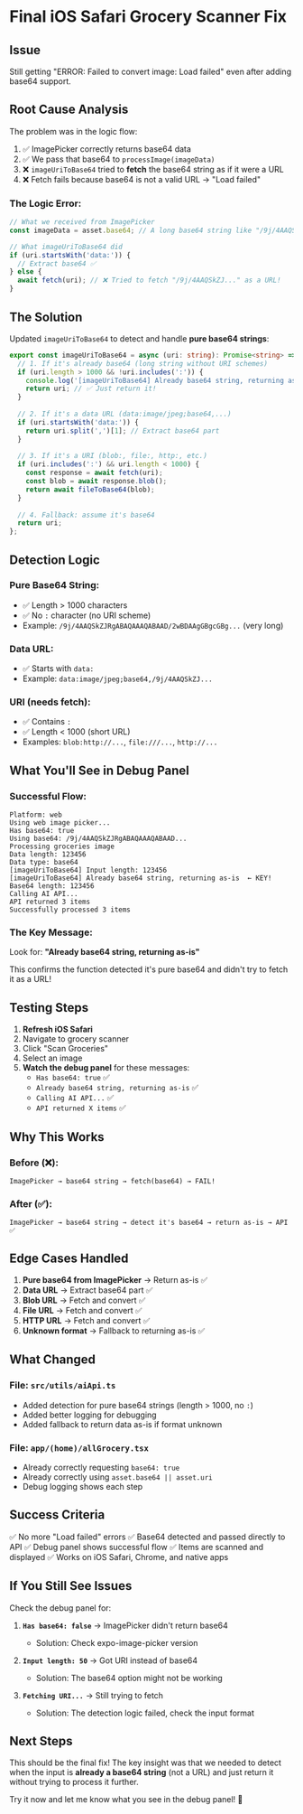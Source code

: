 # Final iOS Safari Grocery Scanner Fix

## Issue
Still getting "ERROR: Failed to convert image: Load failed" even after adding base64 support.

## Root Cause Analysis

The problem was in the logic flow:

1. ✅ ImagePicker correctly returns base64 data
2. ✅ We pass that base64 to `processImage(imageData)`
3. ❌ `imageUriToBase64` tried to **fetch** the base64 string as if it were a URL
4. ❌ Fetch fails because base64 is not a valid URL → "Load failed"

### The Logic Error:
```typescript
// What we received from ImagePicker
const imageData = asset.base64; // A long base64 string like "/9j/4AAQSkZJ..."

// What imageUriToBase64 did
if (uri.startsWith('data:')) {
  // Extract base64 ✅
} else {
  await fetch(uri); // ❌ Tried to fetch "/9j/4AAQSkZJ..." as a URL!
}
```

## The Solution

Updated `imageUriToBase64` to detect and handle **pure base64 strings**:

```typescript
export const imageUriToBase64 = async (uri: string): Promise<string> => {
  // 1. If it's already base64 (long string without URI schemes)
  if (uri.length > 1000 && !uri.includes(':')) {
    console.log('[imageUriToBase64] Already base64 string, returning as-is');
    return uri; // ✅ Just return it!
  }
  
  // 2. If it's a data URL (data:image/jpeg;base64,...)
  if (uri.startsWith('data:')) {
    return uri.split(',')[1]; // Extract base64 part
  }
  
  // 3. If it's a URI (blob:, file:, http:, etc.)
  if (uri.includes(':') && uri.length < 1000) {
    const response = await fetch(uri);
    const blob = await response.blob();
    return await fileToBase64(blob);
  }
  
  // 4. Fallback: assume it's base64
  return uri;
};
```

## Detection Logic

### Pure Base64 String:
- ✅ Length > 1000 characters
- ✅ No `:` character (no URI scheme)
- Example: `/9j/4AAQSkZJRgABAQAAAQABAAD/2wBDAAgGBgcGBg...` (very long)

### Data URL:
- ✅ Starts with `data:`
- Example: `data:image/jpeg;base64,/9j/4AAQSkZJ...`

### URI (needs fetch):
- ✅ Contains `:`
- ✅ Length < 1000 (short URL)
- Examples: `blob:http://...`, `file:///...`, `http://...`

## What You'll See in Debug Panel

### Successful Flow:
```
Platform: web
Using web image picker...
Has base64: true
Using base64: /9j/4AAQSkZJRgABAQAAAQABAAD...
Processing groceries image
Data length: 123456
Data type: base64
[imageUriToBase64] Input length: 123456
[imageUriToBase64] Already base64 string, returning as-is  ← KEY!
Base64 length: 123456
Calling AI API...
API returned 3 items
Successfully processed 3 items
```

### The Key Message:
Look for: **"Already base64 string, returning as-is"**

This confirms the function detected it's pure base64 and didn't try to fetch it as a URL!

## Testing Steps

1. **Refresh iOS Safari**
2. Navigate to grocery scanner
3. Click "Scan Groceries"
4. Select an image
5. **Watch the debug panel** for these messages:
   - `Has base64: true` ✅
   - `Already base64 string, returning as-is` ✅
   - `Calling AI API...` ✅
   - `API returned X items` ✅

## Why This Works

### Before (❌):
```
ImagePicker → base64 string → fetch(base64) → FAIL!
```

### After (✅):
```
ImagePicker → base64 string → detect it's base64 → return as-is → API ✅
```

## Edge Cases Handled

1. **Pure base64 from ImagePicker** → Return as-is ✅
2. **Data URL** → Extract base64 part ✅
3. **Blob URL** → Fetch and convert ✅
4. **File URL** → Fetch and convert ✅
5. **HTTP URL** → Fetch and convert ✅
6. **Unknown format** → Fallback to returning as-is ✅

## What Changed

### File: `src/utils/aiApi.ts`
- Added detection for pure base64 strings (length > 1000, no `:`)
- Added better logging for debugging
- Added fallback to return data as-is if format unknown

### File: `app/(home)/allGrocery.tsx`
- Already correctly requesting `base64: true`
- Already correctly using `asset.base64 || asset.uri`
- Debug logging shows each step

## Success Criteria

✅ No more "Load failed" errors
✅ Base64 detected and passed directly to API
✅ Debug panel shows successful flow
✅ Items are scanned and displayed
✅ Works on iOS Safari, Chrome, and native apps

## If You Still See Issues

Check the debug panel for:

1. **`Has base64: false`** → ImagePicker didn't return base64
   - Solution: Check expo-image-picker version
   
2. **`Input length: 50`** → Got URI instead of base64
   - Solution: The base64 option might not be working
   
3. **`Fetching URI...`** → Still trying to fetch
   - Solution: The detection logic failed, check the input format

## Next Steps

This should be the final fix! The key insight was that we needed to detect when the input is **already a base64 string** (not a URL) and just return it without trying to process it further.

Try it now and let me know what you see in the debug panel! 🎉
